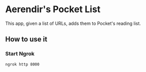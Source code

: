 Aerendir's Pocket List
======================

This app, given a list of URLs, adds them to Pocket's reading list.

How to use it
-------------

### Start Ngrok

    ngrok http 8000
